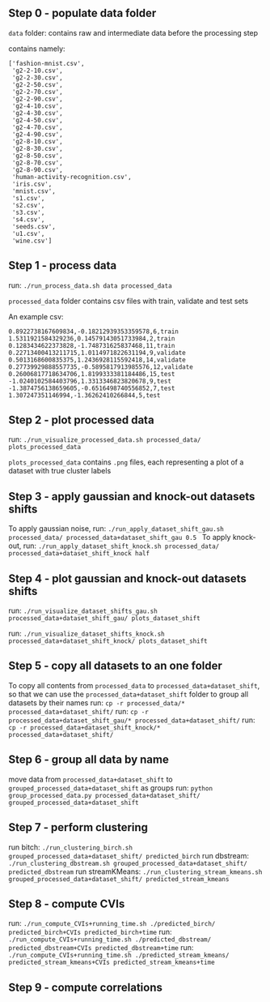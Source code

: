 ## Step 0 - populate data folder
`data` folder: contains raw and intermediate data before the processing step 

contains namely: 
```
['fashion-mnist.csv',
 'g2-2-10.csv',
 'g2-2-30.csv',
 'g2-2-50.csv',
 'g2-2-70.csv',
 'g2-2-90.csv',
 'g2-4-10.csv',
 'g2-4-30.csv',
 'g2-4-50.csv',
 'g2-4-70.csv',
 'g2-4-90.csv',
 'g2-8-10.csv',
 'g2-8-30.csv',
 'g2-8-50.csv',
 'g2-8-70.csv',
 'g2-8-90.csv',
 'human-activity-recognition.csv',
 'iris.csv',
 'mnist.csv',
 's1.csv',
 's2.csv',
 's3.csv',
 's4.csv',
 'seeds.csv',
 'u1.csv',
 'wine.csv']
```

## Step 1 - process data
run: `./run_process_data.sh data processed_data`

`processed_data` folder contains csv files with train, validate and test sets

An example csv:
```csv
0.8922738167609834,-0.18212939353359578,6,train
1.5311921584329236,0.14579143051733984,2,train
0.1283434622373828,-1.748731625837468,11,train
0.22713400413211715,1.0114971822631194,9,validate
0.5013168600835375,1.2436928115592418,14,validate
0.27739929888557735,-0.5895817913985576,12,validate
0.26006817718634706,1.8199333381184486,15,test
-1.0240102584403796,1.3313346823820678,9,test
-1.3874756138659605,-0.6516498740556852,7,test
1.307247351146994,-1.36262410266844,5,test
```


## Step 2 - plot processed data
run: `./run_visualize_processed_data.sh processed_data/ plots_processed_data`

`plots_processed_data` contains `.png` files, each representing a plot of a dataset with true cluster labels

## Step 3 - apply gaussian and knock-out datasets shifts
To apply gaussian noise,
run: `./run_apply_dataset_shift_gau.sh processed_data/ processed_data+dataset_shift_gau 0.5
`
To apply knock-out,
run: `./run_apply_dataset_shift_knock.sh processed_data/ processed_data+dataset_shift_knock half`

## Step 4 - plot gaussian and knock-out datasets shifts

run: `./run_visualize_dataset_shifts_gau.sh processed_data+dataset_shift_gau/ plots_dataset_shift`

run: `./run_visualize_dataset_shifts_knock.sh processed_data+dataset_shift_knock/ plots_dataset_shift`

## Step 5 - copy all datasets to an one folder

To copy all contents from `processed_data` to `processed_data+dataset_shift`, so that we can use the `processed_data+dataset_shift` folder to group all datasets by their names
run: `cp -r processed_data/* processed_data+dataset_shift/` run: `cp -r processed_data+dataset_shift_gau/* processed_data+dataset_shift/` run: `cp -r processed_data+dataset_shift_knock/* processed_data+dataset_shift/` 


## Step 6 - group all data by name
move data from `processed_data+dataset_shift` to `grouped_processed_data+dataset_shift` as groups
run: `python group_processed_data.py processed_data+dataset_shift/ grouped_processed_data+dataset_shift`


## Step 7 - perform clustering
run bitch:  `./run_clustering_birch.sh grouped_processed_data+dataset_shift/ predicted_birch`
run dbstream:  `./run_clustering_dbstream.sh grouped_processed_data+dataset_shift/ predicted_dbstream`
run streamKMeans:  `./run_clustering_stream_kmeans.sh grouped_processed_data+dataset_shift/ predicted_stream_kmeans`


## Step 8 - compute CVIs
run: `./run_compute_CVIs+running_time.sh ./predicted_birch/ predicted_birch+CVIs predicted_birch+time`
run: `./run_compute_CVIs+running_time.sh ./predicted_dbstream/ predicted_dbstream+CVIs predicted_dbstream+time`
run: `./run_compute_CVIs+running_time.sh ./predicted_stream_kmeans/ predicted_stream_kmeans+CVIs predicted_stream_kmeans+time`

## Step 9 - compute correlations
